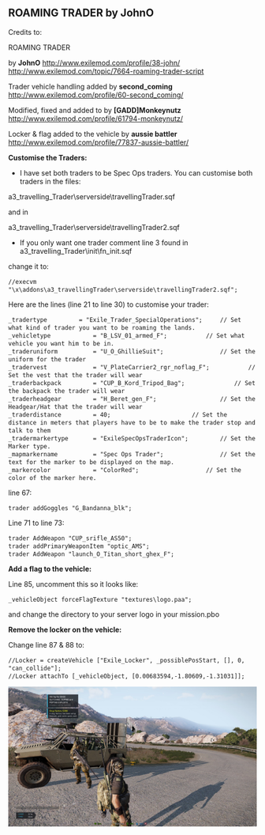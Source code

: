 ## ROAMING TRADER by JohnO 

Credits to:

ROAMING TRADER 

by **JohnO**
http://www.exilemod.com/profile/38-john/
http://www.exilemod.com/topic/7664-roaming-trader-script

Trader vehicle handling added by **second_coming** 
http://www.exilemod.com/profile/60-second_coming/

Modified, fixed and added to by **[GADD]Monkeynutz** 
http://www.exilemod.com/profile/61794-monkeynutz/

Locker & flag added to the vehicle by **aussie battler**
http://www.exilemod.com/profile/77837-aussie-battler/

**Customise the Traders:**

+ I have set both traders to be Spec Ops traders. You can customise both traders in the files:

a3_travelling_Trader\serverside\travellingTrader.sqf 

and in 

a3_travelling_Trader\serverside\travellingTrader2.sqf 

+ If you only want one trader comment line 3 found in a3_travelling_Trader\init\fn_init.sqf

change it to:
```
//execvm "\x\addons\a3_travellingTrader\serverside\travellingTrader2.sqf";
```

Here are the lines (line 21 to line 30) to customise your trader:
```
_tradertype			= "Exile_Trader_SpecialOperations";		// Set what kind of trader you want to be roaming the lands.
_vehicletype			= "B_LSV_01_armed_F";			// Set what vehicle you want him to be in.
_traderuniform 			= "U_O_GhillieSuit";				// Set the uniform for the trader
_tradervest 			= "V_PlateCarrier2_rgr_noflag_F";			// Set the vest that the trader will wear
_traderbackpack 		= "CUP_B_Kord_Tripod_Bag";				// Set the backpack the trader will wear
_traderheadgear			= "H_Beret_gen_F";					// Set the Headgear/Hat that the trader will wear
_traderdistance			= 40;						// Set the distance in meters that players have to be to make the trader stop and talk to them
_tradermarkertype		= "ExileSpecOpsTraderIcon";			// Set the Marker type.
_mapmarkername			= "Spec Ops Trader";				// Set the text for the marker to be displayed on the map.
_markercolor			= "ColorRed";					// Set the color of the marker here.
```
line 67:
```
trader addGoggles "G_Bandanna_blk";
```
Line 71 to line 73:
```
trader AddWeapon "CUP_srifle_AS50";
trader addPrimaryWeaponItem "optic_AMS";
trader AddWeapon "launch_O_Titan_short_ghex_F";
```
**Add a flag to the vehicle:**

Line 85, uncomment this so it looks like:
```
_vehicleObject forceFlagTexture "textures\logo.paa"; 
```
and change the directory to your server logo in your mission.pbo

**Remove the locker on the vehicle:**

Change line 87 & 88 to:
```
//Locker = createVehicle ["Exile_Locker", _possiblePosStart, [], 0, "can_collide"]; 
//Locker attachTo [_vehicleObject, [0.00683594,-1.80609,-1.31031]];  
```
![Travelling-Trader](https://github.com/aussie-battler/Travelling-Trader/blob/master/20171228140954_1.jpg)

